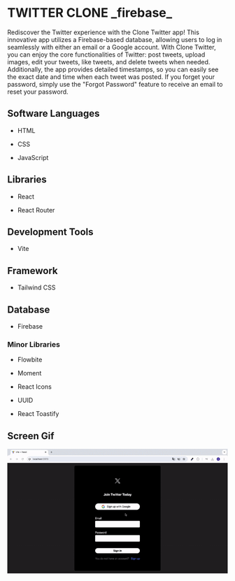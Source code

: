<h1>TWITTER CLONE _firebase_</h1>

Rediscover the Twitter experience with the Clone Twitter app! This innovative app utilizes a Firebase-based database, allowing users to log in seamlessly with either an email or a Google account. With Clone Twitter, you can enjoy the core functionalities of Twitter: post tweets, upload images, edit your tweets, like tweets, and delete tweets when needed. Additionally, the app provides detailed timestamps, so you can easily see the exact date and time when each tweet was posted. If you forget your password, simply use the "Forgot Password" feature to receive an email to reset your password.

<h2> Software Languages </h2>

- HTML

- CSS

- JavaScript

<h2> Libraries </h2>

- React

- React Router 

<h2> Development Tools </h2>

- Vite

<h2> Framework </h2>

- Tailwind CSS

<h2> Database </h2>

- Firebase

<h3> Minor Libraries </h3>

- Flowbite

- Moment

- React Icons

- UUID

- React Toastify

<h2> Screen Gif </h2>

![](twitter-clone.gif)


